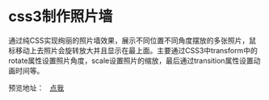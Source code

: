 # css3制作照片墙
通过纯CSS实现绚丽的照片墙效果，展示不同位置不同角度摆放的多张照片，鼠标移动上去照片会旋转放大并且显示在最上面。主要通过CSS3中transform中的rotate属性设置照片角度，scale设置照片的缩放，最后通过transition属性设置动画时间等。  

预览地址：  
[点我](https://mrzwh.github.io/CSS3-Example/css3%E7%85%A7%E7%89%87%E5%A2%99%E8%AF%BE%E7%A8%8B/)
